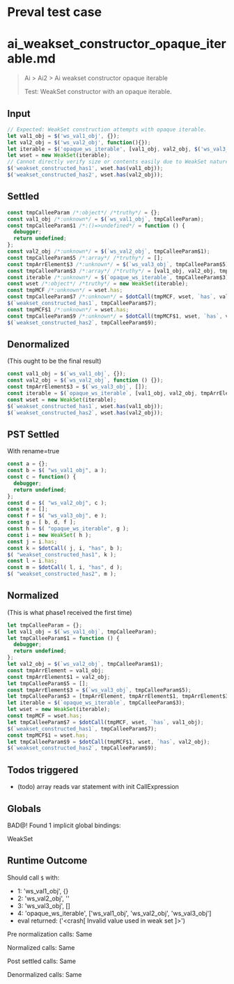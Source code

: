 # Preval test case

# ai_weakset_constructor_opaque_iterable.md

> Ai > Ai2 > Ai weakset constructor opaque iterable
>
> Test: WeakSet constructor with an opaque iterable.

## Input

`````js filename=intro
// Expected: WeakSet construction attempts with opaque iterable.
let val1_obj = $('ws_val1_obj', {});
let val2_obj = $('ws_val2_obj', function(){});
let iterable = $('opaque_ws_iterable', [val1_obj, val2_obj, $('ws_val3_obj', []) ]);
let wset = new WeakSet(iterable);
// Cannot directly verify size or contents easily due to WeakSet nature.
$('weakset_constructed_has1', wset.has(val1_obj));
$('weakset_constructed_has2', wset.has(val2_obj));
`````


## Settled


`````js filename=intro
const tmpCalleeParam /*:object*/ /*truthy*/ = {};
const val1_obj /*:unknown*/ = $(`ws_val1_obj`, tmpCalleeParam);
const tmpCalleeParam$1 /*:()=>undefined*/ = function () {
  debugger;
  return undefined;
};
const val2_obj /*:unknown*/ = $(`ws_val2_obj`, tmpCalleeParam$1);
const tmpCalleeParam$5 /*:array*/ /*truthy*/ = [];
const tmpArrElement$3 /*:unknown*/ = $(`ws_val3_obj`, tmpCalleeParam$5);
const tmpCalleeParam$3 /*:array*/ /*truthy*/ = [val1_obj, val2_obj, tmpArrElement$3];
const iterable /*:unknown*/ = $(`opaque_ws_iterable`, tmpCalleeParam$3);
const wset /*:object*/ /*truthy*/ = new WeakSet(iterable);
const tmpMCF /*:unknown*/ = wset.has;
const tmpCalleeParam$7 /*:unknown*/ = $dotCall(tmpMCF, wset, `has`, val1_obj);
$(`weakset_constructed_has1`, tmpCalleeParam$7);
const tmpMCF$1 /*:unknown*/ = wset.has;
const tmpCalleeParam$9 /*:unknown*/ = $dotCall(tmpMCF$1, wset, `has`, val2_obj);
$(`weakset_constructed_has2`, tmpCalleeParam$9);
`````


## Denormalized
(This ought to be the final result)

`````js filename=intro
const val1_obj = $(`ws_val1_obj`, {});
const val2_obj = $(`ws_val2_obj`, function () {});
const tmpArrElement$3 = $(`ws_val3_obj`, []);
const iterable = $(`opaque_ws_iterable`, [val1_obj, val2_obj, tmpArrElement$3]);
const wset = new WeakSet(iterable);
$(`weakset_constructed_has1`, wset.has(val1_obj));
$(`weakset_constructed_has2`, wset.has(val2_obj));
`````


## PST Settled
With rename=true

`````js filename=intro
const a = {};
const b = $( "ws_val1_obj", a );
const c = function() {
  debugger;
  return undefined;
};
const d = $( "ws_val2_obj", c );
const e = [];
const f = $( "ws_val3_obj", e );
const g = [ b, d, f ];
const h = $( "opaque_ws_iterable", g );
const i = new WeakSet( h );
const j = i.has;
const k = $dotCall( j, i, "has", b );
$( "weakset_constructed_has1", k );
const l = i.has;
const m = $dotCall( l, i, "has", d );
$( "weakset_constructed_has2", m );
`````


## Normalized
(This is what phase1 received the first time)

`````js filename=intro
let tmpCalleeParam = {};
let val1_obj = $(`ws_val1_obj`, tmpCalleeParam);
let tmpCalleeParam$1 = function () {
  debugger;
  return undefined;
};
let val2_obj = $(`ws_val2_obj`, tmpCalleeParam$1);
const tmpArrElement = val1_obj;
const tmpArrElement$1 = val2_obj;
let tmpCalleeParam$5 = [];
const tmpArrElement$3 = $(`ws_val3_obj`, tmpCalleeParam$5);
let tmpCalleeParam$3 = [tmpArrElement, tmpArrElement$1, tmpArrElement$3];
let iterable = $(`opaque_ws_iterable`, tmpCalleeParam$3);
let wset = new WeakSet(iterable);
const tmpMCF = wset.has;
let tmpCalleeParam$7 = $dotCall(tmpMCF, wset, `has`, val1_obj);
$(`weakset_constructed_has1`, tmpCalleeParam$7);
const tmpMCF$1 = wset.has;
let tmpCalleeParam$9 = $dotCall(tmpMCF$1, wset, `has`, val2_obj);
$(`weakset_constructed_has2`, tmpCalleeParam$9);
`````


## Todos triggered


- (todo) array reads var statement with init CallExpression


## Globals


BAD@! Found 1 implicit global bindings:

WeakSet


## Runtime Outcome


Should call `$` with:
 - 1: 'ws_val1_obj', {}
 - 2: 'ws_val2_obj', '<function>'
 - 3: 'ws_val3_obj', []
 - 4: 'opaque_ws_iterable', ['ws_val1_obj', 'ws_val2_obj', 'ws_val3_obj']
 - eval returned: ('<crash[ Invalid value used in weak set ]>')

Pre normalization calls: Same

Normalized calls: Same

Post settled calls: Same

Denormalized calls: Same
